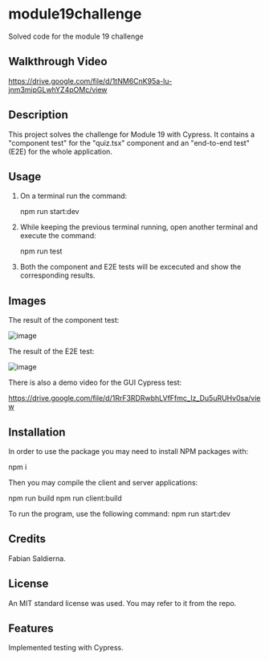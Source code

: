 # module19challenge
Solved code for the module 19 challenge

## Walkthrough Video
https://drive.google.com/file/d/1tNM6CnK95a-lu-jnm3mipGLwhYZ4pOMc/view

## Description
This project solves the challenge for Module 19 with Cypress. It contains a "component test"  for the "quiz.tsx" component and an "end-to-end test" (E2E) for the whole application.

## Usage
1. On a terminal run the command:
   
     npm run start:dev

2. While keeping the previous terminal running, open another terminal and execute the command:

    npm run test
   
4. Both the component and E2E tests will be excecuted and show the corresponding results. 

## Images
The result of the component test:

  ![image](https://github.com/user-attachments/assets/d5740962-eb80-4313-b96b-2d984edf5a31)


The result of the E2E test:

  ![image](https://github.com/user-attachments/assets/59c6909c-3f48-4760-95c4-3c04c6177854)


There is also a demo video for the GUI Cypress test:

  https://drive.google.com/file/d/1RrF3RDRwbhLVfFfmc_Iz_Du5uRUHv0sa/view

## Installation
In order to use the package you may need to install NPM packages with:

  npm i

Then you may compile the client and server applications:

  npm run build
  npm run client:build

To run the program, use the following command:
  npm run start:dev

## Credits
Fabian Saldierna.

## License
An MIT standard license was used. You may refer to it from the repo.

## Features
Implemented testing with Cypress.
